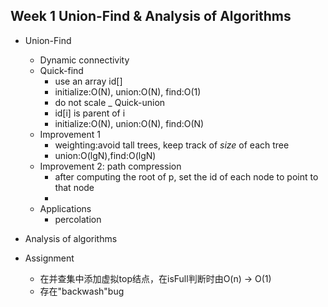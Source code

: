 Week 1 Union-Find & Analysis of Algorithms
-----
- Union-Find
    - Dynamic connectivity
    - Quick-find
        - use an array id[]
        - initialize:O(N), union:O(N), find:O(1)
        - do not scale
    _ Quick-union
        - id[i] is parent of i
        - initialize:O(N), union:O(N), find:O(N)
    - Improvement 1
        - weighting:avoid tall trees, keep track of *size* of each tree
        - union:O(lgN),find:O(lgN)
    - Improvement 2: path compression
        - after computing the root of p, set the id of each node to point to that node
        - 
    - Applications
        - percolation
- Analysis of algorithms

- Assignment
    - 在并查集中添加虚拟top结点，在isFull判断时由O(n) -> O(1)
    - 存在"backwash"bug